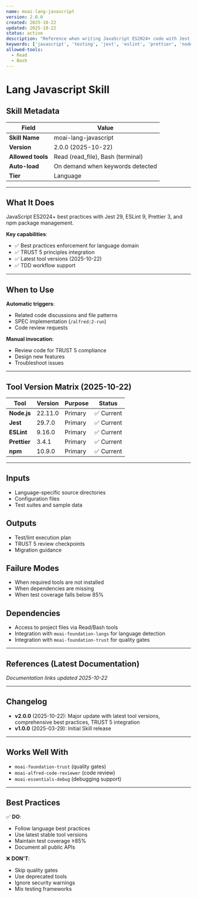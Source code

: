 ```yaml
---
name: moai-lang-javascript
version: 2.0.0
created: 2025-10-22
updated: 2025-10-22
status: active
description: "Reference when writing JavaScript ES2024+ code with Jest and Node.js. Load for frontend frameworks (React, Vue), backend services (Express), or full-stack development requiring async patterns and module systems."
keywords: ['javascript', 'testing', 'jest', 'eslint', 'prettier', 'nodejs']
allowed-tools:
  - Read
  - Bash
---
```


# Lang Javascript Skill

## Skill Metadata

| Field | Value |
| ----- | ----- |
| **Skill Name** | moai-lang-javascript |
| **Version** | 2.0.0 (2025-10-22) |
| **Allowed tools** | Read (read_file), Bash (terminal) |
| **Auto-load** | On demand when keywords detected |
| **Tier** | Language |

---

## What It Does

JavaScript ES2024+ best practices with Jest 29, ESLint 9, Prettier 3, and npm package management.

**Key capabilities**:
- ✅ Best practices enforcement for language domain
- ✅ TRUST 5 principles integration
- ✅ Latest tool versions (2025-10-22)
- ✅ TDD workflow support

---

## When to Use

**Automatic triggers**:
- Related code discussions and file patterns
- SPEC implementation (`/alfred:2-run`)
- Code review requests

**Manual invocation**:
- Review code for TRUST 5 compliance
- Design new features
- Troubleshoot issues

---

## Tool Version Matrix (2025-10-22)

| Tool | Version | Purpose | Status |
|------|---------|---------|--------|
| **Node.js** | 22.11.0 | Primary | ✅ Current |
| **Jest** | 29.7.0 | Primary | ✅ Current |
| **ESLint** | 9.16.0 | Primary | ✅ Current |
| **Prettier** | 3.4.1 | Primary | ✅ Current |
| **npm** | 10.9.0 | Primary | ✅ Current |

---

## Inputs

- Language-specific source directories
- Configuration files
- Test suites and sample data

## Outputs

- Test/lint execution plan
- TRUST 5 review checkpoints
- Migration guidance

## Failure Modes

- When required tools are not installed
- When dependencies are missing
- When test coverage falls below 85%

## Dependencies

- Access to project files via Read/Bash tools
- Integration with `moai-foundation-langs` for language detection
- Integration with `moai-foundation-trust` for quality gates

---

## References (Latest Documentation)

_Documentation links updated 2025-10-22_

---

## Changelog

- **v2.0.0** (2025-10-22): Major update with latest tool versions, comprehensive best practices, TRUST 5 integration
- **v1.0.0** (2025-03-29): Initial Skill release

---

## Works Well With

- `moai-foundation-trust` (quality gates)
- `moai-alfred-code-reviewer` (code review)
- `moai-essentials-debug` (debugging support)

---

## Best Practices

✅ **DO**:
- Follow language best practices
- Use latest stable tool versions
- Maintain test coverage ≥85%
- Document all public APIs

❌ **DON'T**:
- Skip quality gates
- Use deprecated tools
- Ignore security warnings
- Mix testing frameworks
